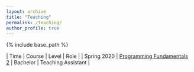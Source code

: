 ```yaml
---
layout: archive
title: "Teaching"
permalink: /teaching/
author_profile: true
---
```


{% include base_path %} 

| Time | Course | Level | Role |
| Spring 2020 | [Programming Fundamentals 2](https://search.usi.ch/en/courses/35260907/programming-fundamentals-2) | Bachelor | Teaching Assistant |
